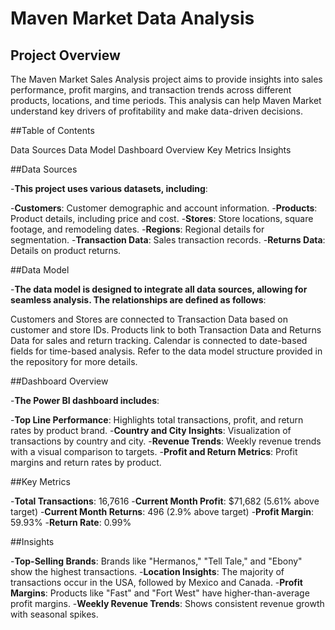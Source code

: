 # Maven Market Data Analysis

## Project Overview

The Maven Market Sales Analysis project aims to provide insights into sales performance, profit margins, and transaction trends across different products, locations, and time periods. This analysis can help Maven Market understand key drivers of profitability and make data-driven decisions.

##Table of Contents

Data Sources
Data Model
Dashboard Overview
Key Metrics
Insights

##Data Sources

-**This project uses various datasets, including**:

-**Customers**: Customer demographic and account information.
-**Products**: Product details, including price and cost.
-**Stores**: Store locations, square footage, and remodeling dates.
-**Regions**: Regional details for segmentation.
-**Transaction Data**: Sales transaction records.
-**Returns Data**: Details on product returns.

##Data Model

-**The data model is designed to integrate all data sources, allowing for seamless analysis. The relationships are defined as follows**:

Customers and Stores are connected to Transaction Data based on customer and store IDs.
Products link to both Transaction Data and Returns Data for sales and return tracking.
Calendar is connected to date-based fields for time-based analysis.
Refer to the data model structure provided in the repository for more details.

##Dashboard Overview

-**The Power BI dashboard includes**:

-**Top Line Performance**: Highlights total transactions, profit, and return rates by product brand.
-**Country and City Insights**: Visualization of transactions by country and city.
-**Revenue Trends**: Weekly revenue trends with a visual comparison to targets.
-**Profit and Return Metrics**: Profit margins and return rates by product.

##Key Metrics

-**Total Transactions**: 16,7616
-**Current Month Profit**: $71,682 (5.61% above target)
-**Current Month Returns**: 496 (2.9% above target)
-**Profit Margin**: 59.93%
-**Return Rate**: 0.99%

##Insights

-**Top-Selling Brands**: Brands like "Hermanos," "Tell Tale," and "Ebony" show the highest transactions.
-**Location Insights**: The majority of transactions occur in the USA, followed by Mexico and Canada.
-**Profit Margins**: Products like "Fast" and "Fort West" have higher-than-average profit margins.
-**Weekly Revenue Trends**: Shows consistent revenue growth with seasonal spikes.




